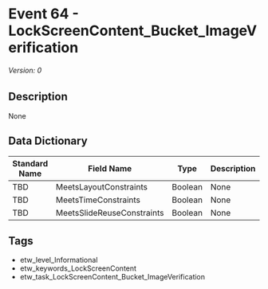 # Event 64 - LockScreenContent_Bucket_ImageVerification
###### Version: 0

## Description
None

## Data Dictionary
|Standard Name|Field Name|Type|Description|Sample Value|
|---|---|---|---|---|
|TBD|MeetsLayoutConstraints|Boolean|None|`None`|
|TBD|MeetsTimeConstraints|Boolean|None|`None`|
|TBD|MeetsSlideReuseConstraints|Boolean|None|`None`|

## Tags
* etw_level_Informational
* etw_keywords_LockScreenContent
* etw_task_LockScreenContent_Bucket_ImageVerification